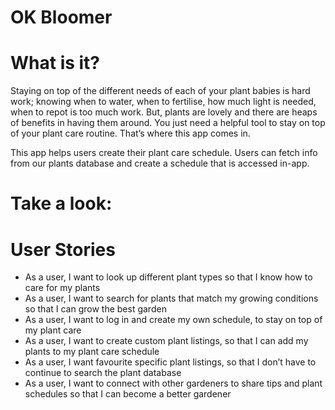 # OK Bloomer

# What is it?
Staying on top of the different needs of each of your plant babies is hard work; knowing when to water, when to fertilise, how much light is needed, when to repot is too much work. But, plants are lovely and there are heaps of benefits in having them around. You just need a helpful tool to stay on top of your plant care routine. That’s where this app comes in.

This app helps users create their plant care schedule. Users can fetch info from our plants database and create a schedule that is accessed in-app.

# Take a look:


# User Stories
- As a user, I want to look up different plant types so that I know how to care for my plants
- As a user, I want to search for plants that match my growing conditions so that I can grow the best garden
- As a user, I want to log in and create my own schedule, to stay on top of my plant care
- As a user, I want to create custom plant listings, so that I can add my plants to my plant care schedule
- As a user, I want favourite specific plant listings, so that I don’t have to continue to search the plant database
- As a user, I want to connect with other gardeners to share tips and plant schedules so that I can become a better gardener

